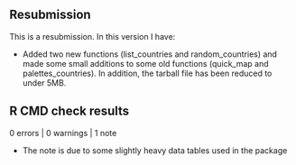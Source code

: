 ## Resubmission
This is a resubmission. In this version I have:
* Added two new functions (list_countries and random_countries) and made some small additions to some old functions (quick_map and palettes_countries). In addition, the tarball file has been reduced to under 5MB.


## R CMD check results

0 errors | 0 warnings | 1 note

* The note is due to some slightly heavy data tables used in the package
